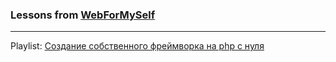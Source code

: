### Lessons from [ WebForMySelf ](https://www.youtube.com/@webformyself)
***
Playlist: [Создание собственного фреймворка на php с нуля](https://www.youtube.com/watch?v=nGHfiWjIDr8&list=PLD-piGJ3Dtl1gX1wh22vBeeg6gMP1VlnW)